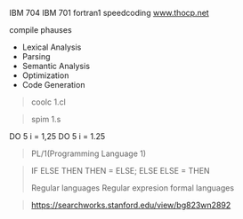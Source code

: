 IBM 704
IBM 701
fortran1
speedcoding
www.thocp.net

compile phauses

+ Lexical Analysis
+ Parsing
+ Semantic Analysis
+ Optimization
+ Code Generation

> coolc 1.cl

> spim 1.s

DO 5 i = 1,25
DO 5 i = 1.25

> PL/1(Programming Language 1)

> IF ELSE THEN THEN = ELSE; ELSE ELSE = THEN
> 
> Regular languages
  Regular expresion
  formal languages

> https://searchworks.stanford.edu/view/bg823wn2892
